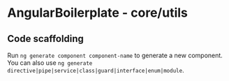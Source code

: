 # AngularBoilerplate - core/utils

## Code scaffolding

Run `ng generate component component-name` to generate a new component. You can also use `ng generate directive|pipe|service|class|guard|interface|enum|module`.